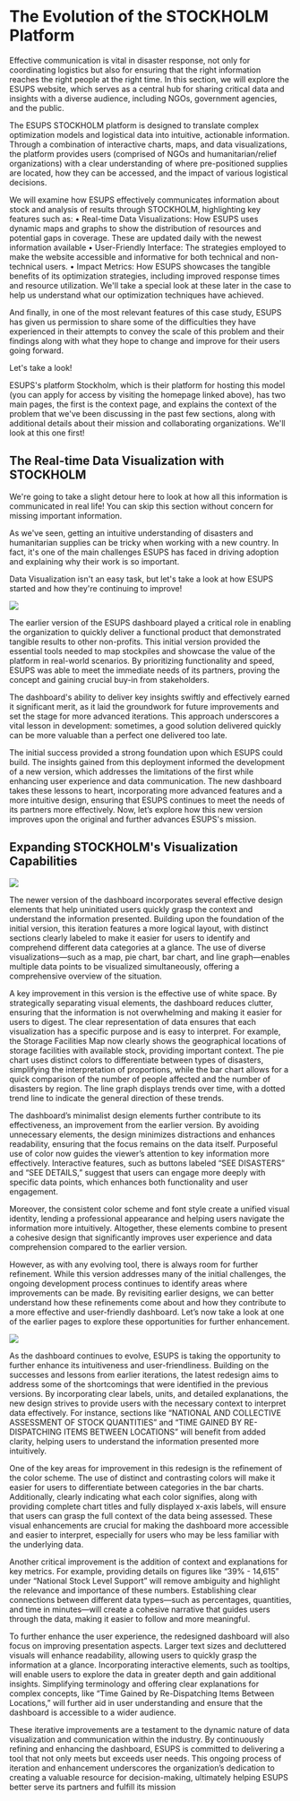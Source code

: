 # The Evolution of the STOCKHOLM Platform


Effective communication is vital in disaster response, not only for coordinating logistics but also for ensuring that the right information reaches the right people at the right time. In this section, we will explore the ESUPS website, which serves as a central hub for sharing critical data and insights with a diverse audience, including NGOs, government agencies, and the public.

The ESUPS STOCKHOLM platform is designed to translate complex optimization models and logistical data into intuitive, actionable information. Through a combination of interactive charts, maps, and data visualizations, the platform provides users (comprised of NGOs and humanitarian/relief organizations) with a clear understanding of where pre-positioned supplies are located, how they can be accessed, and the impact of various logistical decisions.

We will examine how ESUPS effectively communicates information about stock and analysis of results through STOCKHOLM, highlighting key features such as:
•	Real-time Data Visualizations: How ESUPS uses dynamic maps and graphs to show the distribution of resources and potential gaps in coverage. These are updated daily with the newest information available
•	User-Friendly Interface: The strategies employed to make the website accessible and informative for both technical and non-technical users.
•	Impact Metrics: How ESUPS showcases the tangible benefits of its optimization strategies, including improved response times and resource utilization. We'll take a special look at these later in the case to help us understand what our optimization techniques have achieved.

And finally, in one of the most relevant features of this case study, ESUPS has given us permission to share some of the difficulties they have experienced in their attempts to convey the scale of this problem and their findings along with what they hope to change and improve for their users going forward.

Let's take a look!

ESUPS's platform Stockholm, which is their platform for hosting this model (you can apply for access by visiting the homepage linked above), has two main pages, the first is the context page, and explains the context of the problem that we've been discussing in the past few sections, along with additional details about their mission and collaborating organizations. We'll look at this one first!

## The Real-time Data Visualization with STOCKHOLM

We're going to take a slight detour here to look at how all this information is communicated in real life! You can skip this section without concern for missing important information. 

As we've seen, getting an intuitive understanding of disasters and humanitarian supplies can be tricky when working with a new country. In fact, it's one of the main challenges ESUPS has faced in driving adoption and explaining why their work is so important. 

Data Visualization isn't an easy task, but let's take a look at how ESUPS started and how they're continuing to improve!

![](images/Old_Stockholm.png)

The earlier version of the ESUPS dashboard played a critical role in enabling the organization to quickly deliver a functional product that demonstrated tangible results to other non-profits. This initial version provided the essential tools needed to map stockpiles and showcase the value of the platform in real-world scenarios. By prioritizing functionality and speed, ESUPS was able to meet the immediate needs of its partners, proving the concept and gaining crucial buy-in from stakeholders.

The dashboard's ability to deliver key insights swiftly and effectively earned it significant merit, as it laid the groundwork for future improvements and set the stage for more advanced iterations. This approach underscores a vital lesson in development: sometimes, a good solution delivered quickly can be more valuable than a perfect one delivered too late.

The initial success provided a strong foundation upon which ESUPS could build. The insights gained from this deployment informed the development of a new version, which addresses the limitations of the first while enhancing user experience and data communication. The new dashboard takes these lessons to heart, incorporating more advanced features and a more intuitive design, ensuring that ESUPS continues to meet the needs of its partners more effectively. Now, let’s explore how this new version improves upon the original and further advances ESUPS's mission.

## Expanding STOCKHOLM's Visualization Capabilities

![](images/Disaster_Dashboard.png)

The newer version of the dashboard incorporates several effective design elements that help uninitiated users quickly grasp the context and understand the information presented. Building upon the foundation of the initial version, this iteration features a more logical layout, with distinct sections clearly labeled to make it easier for users to identify and comprehend different data categories at a glance. The use of diverse visualizations—such as a map, pie chart, bar chart, and line graph—enables multiple data points to be visualized simultaneously, offering a comprehensive overview of the situation.

A key improvement in this version is the effective use of white space. By strategically separating visual elements, the dashboard reduces clutter, ensuring that the information is not overwhelming and making it easier for users to digest. The clear representation of data ensures that each visualization has a specific purpose and is easy to interpret. For example, the Storage Facilities Map now clearly shows the geographical locations of storage facilities with available stock, providing important context. The pie chart uses distinct colors to differentiate between types of disasters, simplifying the interpretation of proportions, while the bar chart allows for a quick comparison of the number of people affected and the number of disasters by region. The line graph displays trends over time, with a dotted trend line to indicate the general direction of these trends.

The dashboard’s minimalist design elements further contribute to its effectiveness, an improvement from the earlier version. By avoiding unnecessary elements, the design minimizes distractions and enhances readability, ensuring that the focus remains on the data itself. Purposeful use of color now guides the viewer’s attention to key information more effectively. Interactive features, such as buttons labeled “SEE DISASTERS” and “SEE DETAILS,” suggest that users can engage more deeply with specific data points, which enhances both functionality and user engagement.

Moreover, the consistent color scheme and font style create a unified visual identity, lending a professional appearance and helping users navigate the information more intuitively. Altogether, these elements combine to present a cohesive design that significantly improves user experience and data comprehension compared to the earlier version.

However, as with any evolving tool, there is always room for further refinement. While this version addresses many of the initial challenges, the ongoing development process continues to identify areas where improvements can be made. By revisiting earlier designs, we can better understand how these refinements come about and how they contribute to a more effective and user-friendly dashboard. Let’s now take a look at one of the earlier pages to explore these opportunities for further enhancement.

![](images/Stock_Dashboard.png)

As the dashboard continues to evolve, ESUPS is taking the opportunity to further enhance its intuitiveness and user-friendliness. Building on the successes and lessons from earlier iterations, the latest redesign aims to address some of the shortcomings that were identified in the previous versions. By incorporating clear labels, units, and detailed explanations, the new design strives to provide users with the necessary context to interpret data effectively. For instance, sections like “NATIONAL AND COLLECTIVE ASSESSMENT OF STOCK QUANTITIES” and “TIME GAINED BY RE-DISPATCHING ITEMS BETWEEN LOCATIONS” will benefit from added clarity, helping users to understand the information presented more intuitively.

One of the key areas for improvement in this redesign is the refinement of the color scheme. The use of distinct and contrasting colors will make it easier for users to differentiate between categories in the bar charts. Additionally, clearly indicating what each color signifies, along with providing complete chart titles and fully displayed x-axis labels, will ensure that users can grasp the full context of the data being assessed. These visual enhancements are crucial for making the dashboard more accessible and easier to interpret, especially for users who may be less familiar with the underlying data.

Another critical improvement is the addition of context and explanations for key metrics. For example, providing details on figures like “39% - 14,615” under “National Stock Level Support” will remove ambiguity and highlight the relevance and importance of these numbers. Establishing clear connections between different data types—such as percentages, quantities, and time in minutes—will create a cohesive narrative that guides users through the data, making it easier to follow and more meaningful.

To further enhance the user experience, the redesigned dashboard will also focus on improving presentation aspects. Larger text sizes and decluttered visuals will enhance readability, allowing users to quickly grasp the information at a glance. Incorporating interactive elements, such as tooltips, will enable users to explore the data in greater depth and gain additional insights. Simplifying terminology and offering clear explanations for complex concepts, like “Time Gained by Re-Dispatching Items Between Locations,” will further aid in user understanding and ensure that the dashboard is accessible to a wider audience.

These iterative improvements are a testament to the dynamic nature of data visualization and communication within the industry. By continuously refining and enhancing the dashboard, ESUPS is committed to delivering a tool that not only meets but exceeds user needs. This ongoing process of iteration and enhancement underscores the organization’s dedication to creating a valuable resource for decision-making, ultimately helping ESUPS better serve its partners and fulfill its mission
